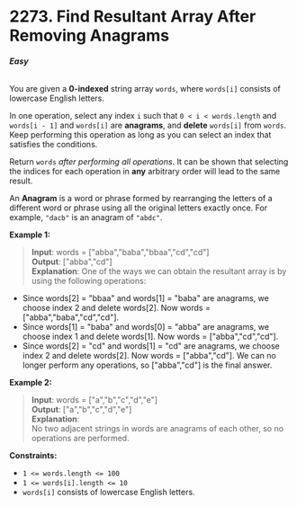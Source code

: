 # 2273. Find Resultant Array After Removing Anagrams
###### **Easy**

You are given a **0-indexed** string array `words`, where `words[i]` consists of lowercase English letters.

In one operation, select any index `i` such that `0 < i < words.length` and `words[i - 1]` and `words[i]` are **anagrams**, and **delete** `words[i]` from `words`. Keep performing this operation as long as you can select an index that satisfies the conditions.

Return `words` *after performing all operations*. It can be shown that selecting the indices for each operation in **any** arbitrary order will lead to the same result.

An **Anagram** is a word or phrase formed by rearranging the letters of a different word or phrase using all the original letters exactly once. For example, `"dacb"` is an anagram of `"abdc"`.
 

**Example 1:**

> **Input**: words = ["abba","baba","bbaa","cd","cd"]  
**Output**: ["abba","cd"]  
**Explanation**: One of the ways we can obtain the resultant array is by using the following operations:
- Since words[2] = "bbaa" and words[1] = "baba" are anagrams, we choose index 2 and delete words[2].
  Now words = ["abba","baba","cd","cd"].
- Since words[1] = "baba" and words[0] = "abba" are anagrams, we choose index 1 and delete words[1].
  Now words = ["abba","cd","cd"].
- Since words[2] = "cd" and words[1] = "cd" are anagrams, we choose index 2 and delete words[2].
  Now words = ["abba","cd"].
We can no longer perform any operations, so ["abba","cd"] is the final answer.  

**Example 2:**

> **Input**: words = ["a","b","c","d","e"]  
**Output**: ["a","b","c","d","e"]  
**Explanation**:  
No two adjacent strings in words are anagrams of each other, so no operations are performed.
 

**Constraints:**

- `1 <= words.length <= 100`
- `1 <= words[i].length <= 10`
- `words[i]` consists of lowercase English letters.
